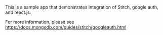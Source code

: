 This is a sample app that demonstrates integration of Stitch, google auth, and react.js.

For more information, please see https://docs.mongodb.com/guides/stitch/googleauth.html
